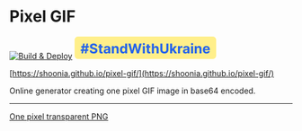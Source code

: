 # Pixel GIF

[![Build & Deploy](https://github.com/shoonia/pixel-gif/actions/workflows/build-deploy.yml/badge.svg)](https://github.com/shoonia/pixel-gif/actions/workflows/build-deploy.yml)
[![Stand with Ukraine](https://raw.githubusercontent.com/vshymanskyy/StandWithUkraine/main/badges/StandWithUkraine.svg)](https://stand-with-ukraine.pp.ua/)

[https://shoonia.github.io/pixel-gif/](https://shoonia.github.io/pixel-gif/)

Online generator creating one pixel GIF image in base64 encoded.

---

[Оne pixel transparent PNG ](https://shoonia.github.io/1x1/)
